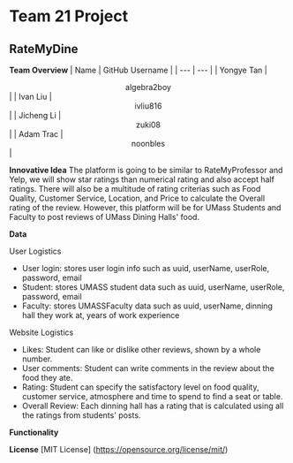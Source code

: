 # Team 21 Project 

## RateMyDine

**Team Overview** </hr>
| Name | GitHub Username |
| --- | --- |
| Yongye Tan | <center>algebra2boy</center> |
| Ivan Liu | <center>ivliu816</center> |
| Jicheng Li | <center>zuki08</center> |
| Adam Trac | <center>noonbles</center> |

**Innovative Idea** </hr>
The platform is going to be similar to RateMyProfessor and Yelp, we will show star ratings than numerical rating and also accept half ratings. There will also be a multitude of rating criterias such as Food Quality, Customer Service, Location, and Price to calculate the Overall rating of the review. However, this platform will be for UMass Students and Faculty to post reviews of UMass Dining Halls' food.

**Data** </hr>

User Logistics
- User login: stores user login info such as uuid, userName, userRole, password, email
- Student: stores UMASS student data such as uuid, userName, userRole, password, email
- Faculty: stores UMASSFaculty data such as uuid, userName, dinning hall they work at, years of work experience 


Website Logistics
- Likes: Student can like or dislike other reviews, shown by a whole number.
- User comments: Student can write comments in the review about the food they ate.
- Rating: Student can specify the satisfactory level on food quality, customer service, atmosphere and time to spend to find a seat or table.
- Overall Review: Each dinning hall has a rating that is calculated using all the ratings from students' posts.


**Functionality** </hr>

**License** </hr>
[MIT License] (https://opensource.org/license/mit/)
